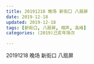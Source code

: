 ```yaml
---
title: 20191218 晚场 新街口 八扇屏
date: 2019-12-18
updated: 2019-12-18
tags: [新街口, 八扇屏, 相声, 高峰]
categories: (2019)己亥年场次

---
```


20191218 晚场 新街口 八扇屏